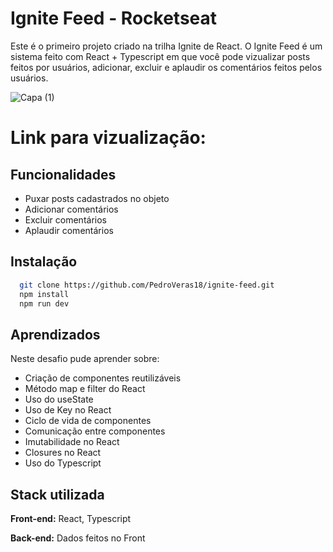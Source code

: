 
# Ignite Feed - Rocketseat

Este é o primeiro projeto criado na trilha Ignite de React.
O Ignite Feed é um sistema feito com React + Typescript em que você pode vizualizar posts feitos por usuários, adicionar, excluir e aplaudir os comentários feitos pelos usuários.

![Capa (1)](https://user-images.githubusercontent.com/88912035/209451253-3b6dc632-ec43-46a7-95e1-8d86709755b1.png)

# Link para vizualização: 

## Funcionalidades

- Puxar posts cadastrados no objeto
- Adicionar comentários
- Excluir comentários
- Aplaudir comentários


## Instalação

```bash
  git clone https://github.com/PedroVeras18/ignite-feed.git
  npm install 
  npm run dev
```
    
## Aprendizados

Neste desafio pude aprender sobre:

- Criação de componentes reutilizáveis
- Método map e filter do React
- Uso do useState
- Uso de Key no React
- Ciclo de vida de componentes
- Comunicação entre componentes
- Imutabilidade no React
- Closures no React
- Uso do Typescript 
## Stack utilizada

**Front-end:** React, Typescript

**Back-end:** Dados feitos no Front


